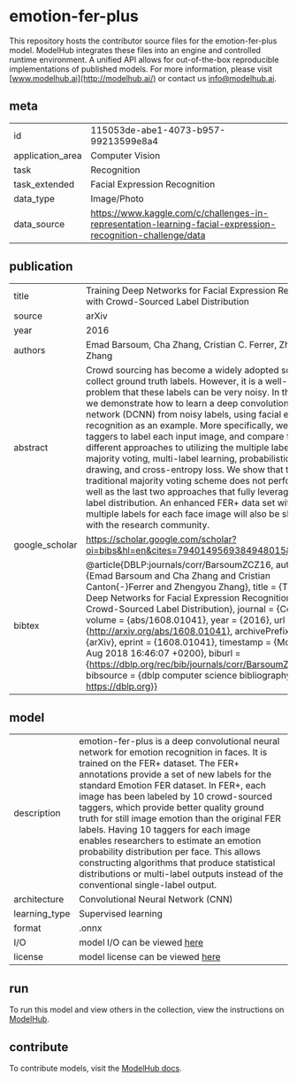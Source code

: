 # emotion-fer-plus

This repository hosts the contributor source files for the emotion-fer-plus model. ModelHub integrates these files into an engine and controlled runtime environment. A unified API allows for out-of-the-box reproducible implementations of published models. For more information, please visit [www.modelhub.ai](http://modelhub.ai/) or contact us [info@modelhub.ai](mailto:info@modelhub.ai).

## meta

|                  |                                                                                                             |
| ---------------- | ----------------------------------------------------------------------------------------------------------- |
| id               | 115053de-abe1-4073-b957-99213599e8a4                                                                        |
| application_area | Computer Vision                                                                                             |
| task             | Recognition                                                                                                 |
| task_extended    | Facial Expression Recognition                                                                               |
| data_type        | Image/Photo                                                                                                 |
| data_source      | https://www.kaggle.com/c/challenges-in-representation-learning-facial-expression-recognition-challenge/data |

## publication

|                |                                                                                                                                                                                                                                                                                                                                                                                                                                                                                                                                                                                                                                                                                                                                                                                                                                     |
| -------------- | ----------------------------------------------------------------------------------------------------------------------------------------------------------------------------------------------------------------------------------------------------------------------------------------------------------------------------------------------------------------------------------------------------------------------------------------------------------------------------------------------------------------------------------------------------------------------------------------------------------------------------------------------------------------------------------------------------------------------------------------------------------------------------------------------------------------------------------- |
| title          | Training Deep Networks for Facial Expression Recognition with Crowd-Sourced Label Distribution                                                                                                                                                                                                                                                                                                                                                                                                                                                                                                                                                                                                                                                                                                                                      |
| source         | arXiv                                                                                                                                                                                                                                                                                                                                                                                                                                                                                                                                                                                                                                                                                                                                                                                                                               |
| year           | 2016                                                                                                                                                                                                                                                                                                                                                                                                                                                                                                                                                                                                                                                                                                                                                                                                                                |
| authors        | Emad Barsoum, Cha Zhang, Cristian C. Ferrer, Zhengyou Zhang                                                                                                                                                                                                                                                                                                                                                                                                                                                                                                                                                                                                                                                                                                                                                                         |
| abstract       | Crowd sourcing has become a widely adopted scheme to collect ground truth labels. However, it is a well-known problem that these labels can be very noisy. In this paper, we demonstrate how to learn a deep convolutional neural network (DCNN) from noisy labels, using facial expression recognition as an example. More specifically, we have 10 taggers to label each input image, and compare four different approaches to utilizing the multiple labels: majority voting, multi-label learning, probabilistic label drawing, and cross-entropy loss. We show that the traditional majority voting scheme does not perform as well as the last two approaches that fully leverage the label distribution. An enhanced FER+ data set with multiple labels for each face image will also be shared with the research community. |
| google_scholar | https://scholar.google.com/scholar?oi=bibs&hl=en&cites=7940149569384948015&as_sdt=5                                                                                                                                                                                                                                                                                                                                                                                                                                                                                                                                                                                                                                                                                                                                                 |
| bibtex         | @article{DBLP:journals/corr/BarsoumZCZ16, author = {Emad Barsoum and Cha Zhang and Cristian Canton{-}Ferrer and Zhengyou Zhang}, title = {Training Deep Networks for Facial Expression Recognition with Crowd-Sourced Label Distribution}, journal = {CoRR}, volume = {abs/1608.01041}, year = {2016}, url = {http://arxiv.org/abs/1608.01041}, archivePrefix = {arXiv}, eprint = {1608.01041}, timestamp = {Mon, 13 Aug 2018 16:46:07 +0200}, biburl = {https://dblp.org/rec/bib/journals/corr/BarsoumZCZ16}, bibsource = {dblp computer science bibliography, https://dblp.org}}                                                                                                                                                                                                                                                  |

## model

|               |                                                                                                                                                                                                                                                                                                                                                                                                                                                                                                                                                                                                                                                         |
| ------------- | ------------------------------------------------------------------------------------------------------------------------------------------------------------------------------------------------------------------------------------------------------------------------------------------------------------------------------------------------------------------------------------------------------------------------------------------------------------------------------------------------------------------------------------------------------------------------------------------------------------------------------------------------------- |
| description   | emotion-fer-plus is a deep convolutional neural network for emotion recognition in faces. It is trained on the FER+ dataset. The FER+ annotations provide a set of new labels for the standard Emotion FER dataset. In FER+, each image has been labeled by 10 crowd-sourced taggers, which provide better quality ground truth for still image emotion than the original FER labels. Having 10 taggers for each image enables researchers to estimate an emotion probability distribution per face. This allows constructing algorithms that produce statistical distributions or multi-label outputs instead of the conventional single-label output. |
| architecture  | Convolutional Neural Network (CNN)                                                                                                                                                                                                                                                                                                                                                                                                                                                                                                                                                                                                                      |
| learning_type | Supervised learning                                                                                                                                                                                                                                                                                                                                                                                                                                                                                                                                                                                                                                     |
| format        | .onnx                                                                                                                                                                                                                                                                                                                                                                                                                                                                                                                                                                                                                                                   |
| I/O           | model I/O can be viewed [here](contrib_src/model/config.json)                                                                                                                                                                                                                                                                                                                                                                                                                                                                                                                                                                                           |
| license       | model license can be viewed [here](contrib_src/license/model)                                                                                                                                                                                                                                                                                                                                                                                                                                                                                                                                                                                           |

## run

To run this model and view others in the collection, view the instructions on [ModelHub](http://app.modelhub.ai/).

## contribute

To contribute models, visit the [ModelHub docs](https://modelhub.readthedocs.io/en/latest/).
